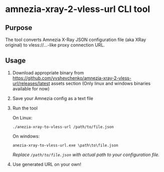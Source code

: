 # amnezia-xray-2-vless-url CLI tool

## Purpose

The tool converts Amnezia X-Ray JSON configuration file (aka XRay original) to vless://...-like proxy connection URL.

## Usage

1. Download appropriate binary from https://github.com/yvshevchenko/amnezia-xray-2-vless-url/releases/latest assets section
   (Only linux and windows binaries available for now)

2. Save your Amnezia config as a text file

3. Run the tool

   On Linux:
   ```
   ./anezia-xray-to-vless-url /path/to/file.json
   ```

   On windows:

   ```
   anezia-xray-to-vless-url.exe \path\to\file.json
   ```

   _Replace `/path/to/file.json` with actual path to your configuration file._

4. Use generated URL on your own!
